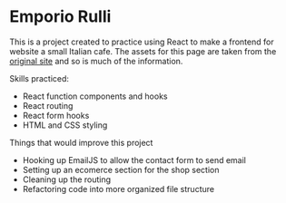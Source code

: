 # Emporio Rulli

This is a project created to practice using React to make a frontend for website a small Italian cafe.
The assets for this page are taken from the [original site](https://www.rulli.com) and so is much of the information.

Skills practiced:
- React function components and hooks
- React routing
- React form hooks
- HTML and CSS styling

Things that would improve this project
- Hooking up EmailJS to allow the contact form to send email
- Setting up an ecomerce section for the shop section
- Cleaning up the routing
- Refactoring code into more organized file structure